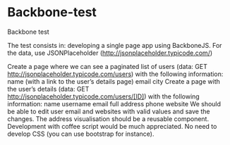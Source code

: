 # Backbone-test
Backbone  test

The test consists in:
developing a single page app using BackboneJS. For the data, use JSONPlaceholder (http://jsonplaceholder.typicode.com/)

Create a page where we can see a paginated list of users (data: GET http://jsonplaceholder.typicode.com/users) with the following information:
name (with a link to the user’s details page)
email
city
Create a page with the user’s details (data: GET http://jsonplaceholder.typicode.com/users/[ID]) with the following information:
name
username
email
full address
phone
website
We should be able to edit user email and websites with valid values and save the changes.
The address visualisation should be a reusable component.
Development with coffee script would be much appreciated. No need to develop CSS (you can use bootstrap for instance).
